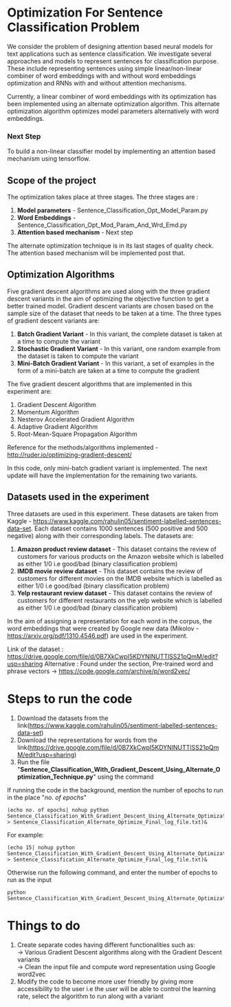 # Optimization For Sentence Classification Problem

We consider the problem of designing attention based neural models for text applications such as sentence classification. We investigate several approaches and models to represent sentences for classification purpose. These include representing sentences using simple linear/non-linear combiner of word embeddings with and without word embeddings optimization and RNNs with and without attention mechanisms.

Currently, a linear combiner of word embeddings with its optimization has been implemented using an alternate optimization algorithm. This alternate optimization algorithm optimizes model parameters alternatively with word embeddings.

### Next Step

To build a non-linear classifier model by implementing an attention based mechanism using tensorflow.

## Scope of the project

The optimization takes place at three stages. The three stages are :

1. **Model parameters** - Sentence_Classification_Opt_Model_Param.py </br>
2. **Word Embeddings** - Sentence_Classification_Opt_Mod_Param_And_Wrd_Emd.py </br>
3. **Attention based mechanism** - Next step </br>

The alternate optimization technique is in its last stages of quality check. The attention based mechanism will be implemented post that.

## Optimization Algorithms

Five gradient descent algorithms are used along with the three gradient descent variants in the aim of optimizing the objective function to get a better trained model. Gradient descent variants are chosen based on the sample size of the dataset that needs to be taken at a time. The three types of gradient descent variants are:

1. **Batch Gradient Variant** - In this variant, the complete dataset is taken at a time to compute the variant </br>
2. **Stochastic Gradient Variant** - In this variant, one random example from the dataset is taken to compute the variant </br>
3. **Mini-Batch Gradient Variant** - In this variant, a set of examples in the form of a mini-batch are taken at a time to compute the gradient </br>

The five gradient descent algorithms that are implemented in this experiment are:

1. Gradient Descent Algorithm
2. Momentum Algorithm
3. Nesterov Accelerated Gradient Algorithm
4. Adaptive Gradient Algorithm
5. Root-Mean-Square Propagation Algorithm

Reference for the methods/algorithms implemented - http://ruder.io/optimizing-gradient-descent/

In this code, only mini-batch gradient variant is implemented. The next update will have the implementation for the remaining two variants.

## Datasets used in the experiment

Three datasets are used in this experiment. These datasets are taken from Kaggle - https://www.kaggle.com/rahulin05/sentiment-labelled-sentences-data-set. Each dataset contains 1000 sentences (500 positive and 500 negative) along with their corresponding labels. The datasets are:

1. **Amazon product review dataset** - This dataset contains the review of customers for various products on the Amazon website which is labelled as either 1/0 i.e good/bad (binary classification problem) </br>
2. **IMDB movie review dataset** - This dataset contains the review of customers for different movies on the IMDB website which is labelled as either 1/0 i.e good/bad (binary classification problem) </br>
3. **Yelp restaurant review dataset** - This dataset contains the review of customers for different restaurants on the yelp website which is labelled as either 1/0 i.e good/bad (binary classification problem) </br>

In the aim of assigning a representation for each word in the corpus, the word embeddings that were created by Google new data (Mikolov - https://arxiv.org/pdf/1310.4546.pdf) are used in the experiment.

Link of the dataset : https://drive.google.com/file/d/0B7XkCwpI5KDYNlNUTTlSS21pQmM/edit?usp=sharing
Alternative : Found under the section, Pre-trained word and phrase vectors -> https://code.google.com/archive/p/word2vec/

# Steps to run the code

1. Download the datasets from the link(https://www.kaggle.com/rahulin05/sentiment-labelled-sentences-data-set)
2. Download the representations for words from the link(https://drive.google.com/file/d/0B7XkCwpI5KDYNlNUTTlSS21pQmM/edit?usp=sharing)
3. Run the file "**Sentence_Classification_With_Gradient_Descent_Using_Alternate_Optimization_Technique.py**" using the command

If running the code in the background, mention the number of epochs to run in the place "*no. of epochs*"

```
(echo no. of epochs| nohup python Sentence_Classification_With_Gradient_Descent_Using_Alternate_Optimization_Technique.py > Sentence_Classification_Alternate_Optimize_Final_log_file.txt)&
```
For example:
```
(echo 15| nohup python Sentence_Classification_With_Gradient_Descent_Using_Alternate_Optimization_Technique.py > Sentence_Classification_Alternate_Optimize_Final_log_file.txt)&
```

Otherwise run the following command, and enter the number of epochs to run as the input
```
python Sentence_Classification_With_Gradient_Descent_Using_Alternate_Optimization_Technique.py
```

# Things to do

1. Create separate codes having different functionalities such as: </br>
  -> Various Gradient Descent algorithms along with the Gradient Descent variants </br>
  -> Clean the input file and compute word representation using Google word2vec </br>
2. Modify the code to become more user friendly by giving more accessibility to the user i.e the user will be able to control the learning rate, select the algorithm to run along with a variant

